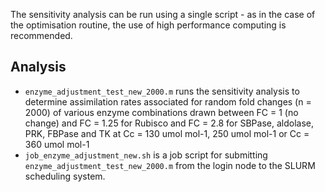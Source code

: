 The sensitivity analysis can be run using a single script - as in the case of the optimisation routine, the use of high performance computing is recommended.

## Analysis
- `enzyme_adjustment_test_new_2000.m` runs the sensitivity analysis to determine assimilation rates associated for random fold changes (n = 2000) of various enzyme combinations drawn between FC = 1 (no change) and FC = 1.25 for Rubisco and FC = 2.8 for SBPase, aldolase, PRK, FBPase and TK at Cc = 130 umol mol-1, 250 umol mol-1 or Cc = 360 umol mol-1
- `job_enzyme_adjustment_new.sh` is a job script for submitting `enzyme_adjustment_test_new_2000.m` from the login node to the SLURM scheduling system.  
